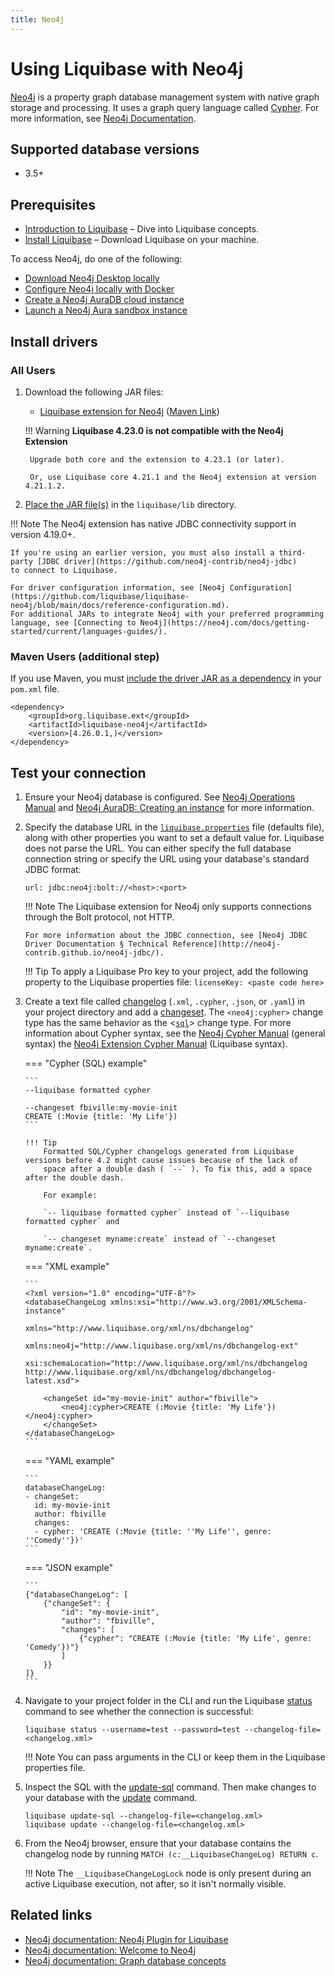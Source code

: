 ```yaml
---
title: Neo4j
---
```


# Using Liquibase with Neo4j

[Neo4j](https://neo4j.com/) is a property graph database management system with native graph storage and processing. It uses a graph query language called [Cypher](https://neo4j.com/docs/getting-started/cypher-intro/). For more information, see [Neo4j Documentation](https://neo4j.com/docs/).

## Supported database versions

*   3.5+

## Prerequisites

* [Introduction to Liquibase](https://docs.liquibase.com/concepts/introduction-to-liquibase.html) – Dive into Liquibase concepts.
* [Install Liquibase](https://docs.liquibase.com/start/install/home.html) – Download Liquibase on your machine.

To access Neo4j, do one of the following:

*   [Download Neo4j Desktop locally](https://neo4j.com/download/)
*   [Configure Neo4j locally with Docker](https://hub.docker.com/_/neo4j)
*   [Create a Neo4j AuraDB cloud instance](https://neo4j.com/cloud/platform/aura-graph-database/)
*   [Launch a Neo4j Aura sandbox instance](https://neo4j.com/sandbox/)

## Install drivers

### All Users

1. Download the following JAR files:
    * [Liquibase extension for Neo4j](https://github.com/liquibase/liquibase-neo4j/releases) ([Maven Link](https://mvnrepository.com/artifact/org.liquibase.ext/liquibase-neo4j))
    
    !!! Warning
        **Liquibase 4.23.0 is not compatible with the Neo4j Extension**
        
        Upgrade both core and the extension to 4.23.1 (or later).
        
        Or, use Liquibase core 4.21.1 and the Neo4j extension at version 4.21.1.2.

1. [Place the JAR file(s)](https://docs.liquibase.com/workflows/liquibase-community/adding-and-updating-liquibase-drivers.html) in the `liquibase/lib` directory.

!!! Note
    The Neo4j extension has native JDBC connectivity support in version 4.19.0+.
    
    If you're using an earlier version, you must also install a third-party [JDBC driver](https://github.com/neo4j-contrib/neo4j-jdbc) 
    to connect to Liquibase. 
    
    For driver configuration information, see [Neo4j Configuration](https://github.com/liquibase/liquibase-neo4j/blob/main/docs/reference-configuration.md). 
    For additional JARs to integrate Neo4j with your preferred programming language, see [Connecting to Neo4j](https://neo4j.com/docs/getting-started/current/languages-guides/).
    
### Maven Users (additional step)

If you use Maven, you must [include the driver JAR as a dependency](https://docs.liquibase.com/tools-integrations/maven/maven-pom-file.html) in your `pom.xml` file.

```
<dependency>
    <groupId>org.liquibase.ext</groupId>
    <artifactId>liquibase-neo4j</artifactId>
    <version>[4.26.0.1,)</version>
</dependency>
```

## Test your connection

1.  Ensure your Neo4j database is configured. See [Neo4j Operations Manual](https://neo4j.com/docs/operations-manual/current/) and [Neo4j AuraDB: Creating an instance](https://neo4j.com/docs/aura/auradb/getting-started/create-database/) for more information.
2.  Specify the database URL in the [`liquibase.properties`](https://docs.liquibase.com/concepts/connections/creating-config-properties.html) file (defaults file), along with other properties you want to set a default value for. Liquibase does not parse the URL. You can either specify the full database connection string or specify the URL using your database's standard JDBC format:

    ```
    url: jdbc:neo4j:bolt://<host>:<port>
    ```
      
    !!! Note
        The Liquibase extension for Neo4j only supports connections through the Bolt protocol, not HTTP.

        For more information about the JDBC connection, see [Neo4j JDBC Driver Documentation § Technical Reference](http://neo4j-contrib.github.io/neo4j-jdbc/).

    !!! Tip
         To apply a Liquibase Pro key to your project, add the following property to the Liquibase properties file: `licenseKey: <paste code here>`

3.  Create a text file called [changelog](https://docs.liquibase.com/concepts/changelogs/home.html) (`.xml`, `.cypher`, `.json`, or `.yaml`) in your project directory and add a [changeset](https://docs.liquibase.com/concepts/changelogs/changeset.html). The `<neo4j:cypher>` change type has the same behavior as the <[`sql`](https://docs.liquibase.com/change-types/sql.html)> change type. For more information about Cypher syntax, see the [Neo4j Cypher Manual](https://neo4j.com/docs/cypher-manual/current/introduction/) (general syntax) the [Neo4j Extension Cypher Manual](https://github.com/liquibase/liquibase-neo4j/blob/main/docs/reference-features.md) (Liquibase syntax).

    === "Cypher (SQL) example"

        ```
        --liquibase formatted cypher
        
        --changeset fbiville:my-movie-init
        CREATE (:Movie {title: 'My Life'})
        ```

        !!! Tip
            Formatted SQL/Cypher changelogs generated from Liquibase versions before 4.2 might cause issues because of the lack of 
            space after a double dash ( `--` ). To fix this, add a space after the double dash. 
            
            For example: 
            
            `-- liquibase formatted cypher` instead of `--liquibase formatted cypher` and 
           
            `-- changeset myname:create` instead of `--changeset myname:create`.

    === "XML example"

        ```
        <?xml version="1.0" encoding="UTF-8"?>
        <databaseChangeLog xmlns:xsi="http://www.w3.org/2001/XMLSchema-instance"
                           xmlns="http://www.liquibase.org/xml/ns/dbchangelog"
                           xmlns:neo4j="http://www.liquibase.org/xml/ns/dbchangelog-ext"
                           xsi:schemaLocation="http://www.liquibase.org/xml/ns/dbchangelog http://www.liquibase.org/xml/ns/dbchangelog/dbchangelog-latest.xsd">

            <changeSet id="my-movie-init" author="fbiville">
                <neo4j:cypher>CREATE (:Movie {title: 'My Life'})</neo4j:cypher>
            </changeSet>
        </databaseChangeLog>
        ```

    === "YAML example"

        ```
        databaseChangeLog:
        - changeSet:
          id: my-movie-init
          author: fbiville
          changes:
          - cypher: 'CREATE (:Movie {title: ''My Life'', genre: ''Comedy''})'
        ```

    === "JSON example"

        ```
        {"databaseChangeLog": [
            {"changeSet": {
                "id": "my-movie-init",
                "author": "fbiville",
                "changes": [
                    {"cypher": "CREATE (:Movie {title: 'My Life', genre: 'Comedy'})"}
                ]
            }}
        ]}
        ```

4.  Navigate to your project folder in the CLI and run the Liquibase [status](https://docs.liquibase.com/commands/change-tracking/status.html) command to see whether the connection is successful:

    ```
    liquibase status --username=test --password=test --changelog-file=<changelog.xml>
    ```

    !!! Note
        You can pass arguments in the CLI or keep them in the Liquibase properties file.

5.  Inspect the SQL with the [update-sql](https://docs.liquibase.com/commands/update/update-sql.html) command. Then make changes to your database with the [update](https://docs.liquibase.com/commands/update/update.html) command.

    ```
    liquibase update-sql --changelog-file=<changelog.xml>
    liquibase update --changelog-file=<changelog.xml>
    ```

6.  From the Neo4j browser, ensure that your database contains the changelog node by running `MATCH (c:__LiquibaseChangeLog) RETURN c`.
    
    !!! Note
        The `__LiquibaseChangeLogLock` node is only present during an active Liquibase execution, not after, so it isn't normally visible.
    

## Related links

*   [Neo4j documentation: Neo4j Plugin for Liquibase](https://neo4j.com/labs/liquibase/docs/)
*   [Neo4j documentation: Welcome to Neo4j](https://neo4j.com/docs/getting-started/current/)
*   [Neo4j documentation: Graph database concepts](https://neo4j.com/docs/getting-started/current/appendix/graphdb-concepts/)

